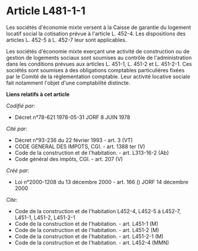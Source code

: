 # Article L481-1-1

Les sociétés d'économie mixte versent à la Caisse de garantie du logement locatif social la cotisation prévue à l'article L.
452-4. Les dispositions des articles L. 452-5 à L. 452-7 leur sont applicables.

Les sociétés d'économie mixte exerçant une activité de construction ou de gestion de logements sociaux sont soumises au
contrôle de l'administration dans les conditions prévues aux articles L. 451-1, L. 451-2 et L. 451-2-1. Ces sociétés sont
soumises à des obligations comptables particulières fixées par le Comité de la réglementation comptable. Leur activité
locative sociale fait notamment l'objet d'une comptabilité distincte.

**Liens relatifs à cet article**

_Codifié par_:

  - Décret n°78-621 1978-05-31 JORF 8 JUIN 1978

_Cité par_:

  - Décret n°93-236 du 22 février 1993 - art. 3 (VT)
  - CODE GENERAL DES IMPOTS, CGI. - art. 1388 ter (V)
  - Code de la construction et de l'habitation. - art. L313-16-2 (Ab)
  - Code général des impôts, CGI. - art. 207 (V)

_Créé par_:

  - Loi n°2000-1208 du 13 décembre 2000 - art. 166 () JORF 14 décembre 2000

_Cite_:

  - Code de la construction et de l'habitation L452-4, L452-5 à L452-7, L451-1, L451-2, L451-2-1
  - Code de la construction et de l'habitation. - art. L451-1 (M)
  - Code de la construction et de l'habitation. - art. L451-2 (M)
  - Code de la construction et de l'habitation. - art. L451-2-1 (M)
  - Code de la construction et de l'habitation. - art. L452-4 (MMN)
